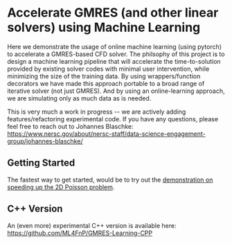 # Accelerate GMRES (and other linear solvers) using Machine Learning

Here we demonstrate the usage of online machine learning (using pytorch) to accelerate a GMRES-based CFD solver. The philsophy of this project is to design a machine learning pipeline that will accelerate the time-to-solution provided by existing solver codes with minimal user intervention, while minimizing the size of the training data. By using wrappers/function decorators we have made this approach portable to a broad range of iterative solver (not just GMRES). And by using an online-learning approach, we are simulating only as much data as is needed.

This is very much a work in progress -- we are actively adding features/refactoring experimental code. If you have any questions, please feel free to reach out to Johannes Blaschke: https://www.nersc.gov/about/nersc-staff/data-science-engagement-group/johannes-blaschke/

## Getting Started

The fastest way to get started, would be to try out the [demonstration on speeding up the 2D Poisson problem](Demo.ipynb).


## C++ Version

An (even more) experimental C++ version is available here: https://github.com/ML4FnP/GMRES-Learning-CPP
